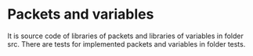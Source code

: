 # Packets and variables

It is source code of libraries of packets and libraries of variables in folder src. There are tests for implemented packets and variables in folder tests.
